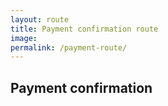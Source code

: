 ```yaml
---
layout: route
title: Payment confirmation route
image:
permalink: /payment-route/
---
```


## Payment confirmation
